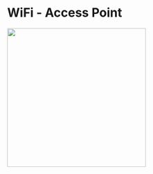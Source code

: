 # WiFi - Access Point

<img width="320" src="https://github.com/user-attachments/assets/4b79b6aa-034b-4b25-810c-08cc230b3df2" />
